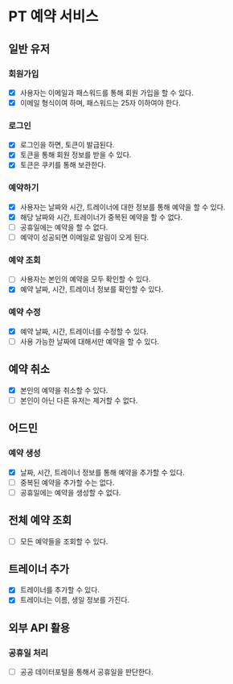 # PT 예약 서비스

## 일반 유저

### 회원가입

- [x] 사용자는 이메일과 패스워드를 통해 회원 가입을 할 수 있다.
- [x] 이메일 형식이여 하며, 패스워드는 25자 이하여야 한다.

### 로그인

- [x] 로그인을 하면, 토큰이 발급된다.
- [x] 토큰을 통해 회원 정보를 받을 수 있다.
- [x] 토큰은 쿠키를 통해 보관한다.

### 예약하기

- [x] 사용자는 날짜와 시간, 트레이너에 대한 정보를 통해 예약을 할 수 있다.
- [x] 해당 날짜와 시간, 트레이너가 중복된 예약을 할 수 없다.
- [ ] 공휴일에는 예약을 할 수 없다.
- [ ] 예약이 성공되면 이메일로 알림이 오게 된다.

### 예약 조회

- [ ] 사용자는 본인의 예약을 모두 확인할 수 있다.
- [x] 예약 날짜, 시간, 트레이너 정보를 확인할 수 있다.

### 예약 수정

- [x] 예약 날짜, 시간, 트레이너를 수정할 수 있다.
- [ ] 사용 가능한 날짜에 대해서만 예약을 할 수 있다.

## 예약 취소

- [x] 본인의 예약을 취소할 수 있다.
- [ ] 본인이 아닌 다른 유저는 제거할 수 없다.

## 어드민

### 예약 생성

- [x] 날짜, 시간, 트레이너 정보를 통해 예약을 추가할 수 있다.
- [ ] 중복된 예약을 추가할 수는 없다.
- [ ] 공휴일에는 예약을 생성할 수 없다.

## 전체 예약 조회

- [ ] 모든 예약들을 조회할 수 있다.

## 트레이너 추가

- [x] 트레이너를 추가할 수 있다.
- [x] 트레이너는 이름, 생일 정보를 가진다.

## 외부 API 활용

### 공휴일 처리

- [ ]  공공 데이터포털을 통해서 공휴일을 판단한다.
